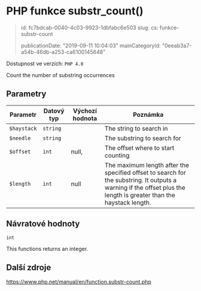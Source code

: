 PHP funkce substr_count()
=========================

> id: fc7bdcab-0040-4c03-9923-1dbfabc6e503
> slug:
> 	cs: funkce-substr-count
>
> publicationDate: "2019-09-11 10:04:03"
> mainCategoryId: "0eeab3a7-a54b-46db-a253-ca6100145648"

Dostupnost ve verzích: `PHP 4.0`

Count the number of substring occurrences


Parametry
--------------

| Parametr | Datový typ | Výchozí hodnota | Poznámka |
|-----|-----|-----|-----|
| `$haystack` | `string` |  | The string to search in |
| `$needle` | `string` |  | The substring to search for |
| `$offset` | `int` | null, | The offset where to start counting |
| `$length` | `int` | null | The maximum length after the specified offset to search for the substring. It outputs a warning if the offset plus the length is greater than the haystack length. |


Návratové hodnoty
----------------

`int`

This functions returns an integer.

Další zdroje
------------

https://www.php.net/manual/en/function.substr-count.php
